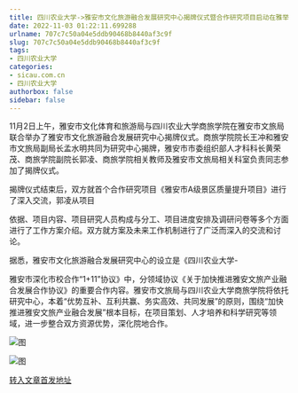 ```yaml
---
title: 四川农业大学->雅安市文化旅游融合发展研究中心揭牌仪式暨合作研究项目启动在雅举行 | sicau.com.cn
date: 2022-11-03 01:22:11.699288
urlname: 707c7c50a04e5ddb90468b8440af3c9f
slug: 707c7c50a04e5ddb90468b8440af3c9f
tags: 
- 四川农业大学
categories:
- sicau.com.cn
- 四川农业大学
authorbox: false
sidebar: false
---
```

11月2日上午，雅安市文化体育和旅游局与四川农业大学商旅学院在雅安市文旅局联合举办了雅安市文化旅游融合发展研究中心揭牌仪式。商旅学院院长王冲和雅安市文旅局副局长孟水明共同为研究中心揭牌，雅安市市委组织部人才科科长黄荣茂、商旅学院副院长郭凌、商旅学院相关教师及雅安市文旅局相关科室负责同志参加了揭牌仪式。

揭牌仪式结束后，双方就首个合作研究项目《雅安市A级景区质量提升项目》进行了深入交流，郭凌从项目
<!--more-->
依据、项目内容、项目研究人员构成与分工、项目进度安排及调研问卷等多个方面进行了工作方案介绍。双方就方案及未来工作机制进行了广泛而深入的交流和讨论。

据悉，雅安市文化旅游融合发展研究中心的设立是《四川农业大学-

雅安市深化市校合作“1+11”协议》中，分领域协议《关于加快推进雅安文旅产业融合发展合作协议》的重要合作内容。雅安市文旅局与四川农业大学商旅学院将依托研究中心，本着“优势互补、互利共赢、务实高效、共同发展”的原则，围绕“加快推进雅安文旅产业融合发展”根本目标，在项目策划、人才培养和科学研究等领域，进一步整合双方资源优势，深化院地合作。

![图](https://news.sicau.edu.cn/__local/2/5F/62/717CF2E2562F2B837497DDC1A96_7029011E_2EF10.jpg)

![图](https://news.sicau.edu.cn/__local/D/88/11/65D65009A93BCD704A3DD5D1905_C98B8F74_31430.jpg)

[转入文章首发地址](https://news.sicau.edu.cn/info/1078/70060.htm)